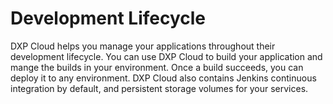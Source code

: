 # Development Lifecycle

DXP Cloud helps you manage your applications throughout their development
lifecycle. You can use DXP Cloud to build your application and mange the builds
in your environment. Once a build succeeds, you can deploy it to any
environment. DXP Cloud also contains Jenkins continuous integration by default,
and persistent storage volumes for your services. 
